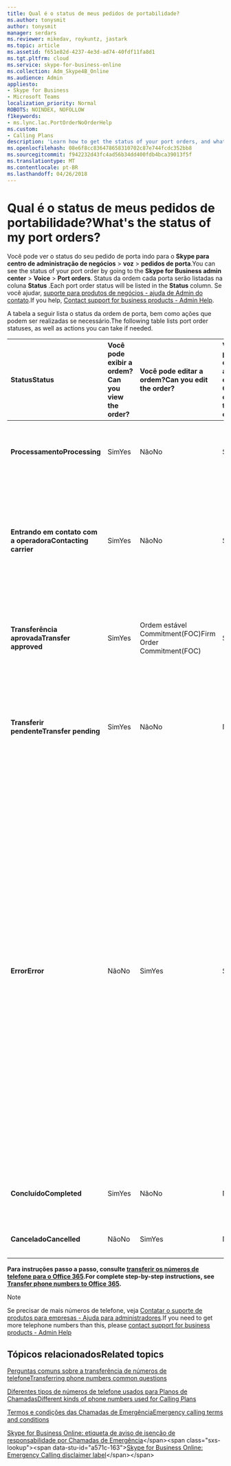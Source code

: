 ```yaml
---
title: Qual é o status de meus pedidos de portabilidade?
ms.author: tonysmit
author: tonysmit
manager: serdars
ms.reviewer: mikedav, roykuntz, jastark
ms.topic: article
ms.assetid: f651e82d-4237-4e3d-ad74-40fdf11fa8d1
ms.tgt.pltfrm: cloud
ms.service: skype-for-business-online
ms.collection: Adm_Skype4B_Online
ms.audience: Admin
appliesto:
- Skype for Business
- Microsoft Teams
localization_priority: Normal
ROBOTS: NOINDEX, NOFOLLOW
f1keywords:
- ms.lync.lac.PortOrderNoOrderHelp
ms.custom:
- Calling Plans
description: 'Learn how to get the status of your port orders, and what the different actions you can take on them. '
ms.openlocfilehash: 08e6f8cc836478658310702c87e744fcdc352bb8
ms.sourcegitcommit: f942232d43fc4ad56b34dd400fdb4bca39013f5f
ms.translationtype: MT
ms.contentlocale: pt-BR
ms.lasthandoff: 04/26/2018
---
```

# <a name="whats-the-status-of-my-port-orders"></a><span data-ttu-id="a571c-103">Qual é o status de meus pedidos de portabilidade?</span><span class="sxs-lookup"><span data-stu-id="a571c-103">What's the status of my port orders?</span></span>

<span data-ttu-id="a571c-104">Você pode ver o status do seu pedido de porta indo para o **Skype para centro de administração de negócios** > **voz** > **pedidos de porta**.</span><span class="sxs-lookup"><span data-stu-id="a571c-104">You can see the status of your port order by going to the **Skype for Business admin center** > **Voice** > **Port orders**.</span></span> <span data-ttu-id="a571c-105">Status da ordem cada porta serão listadas na coluna **Status** .</span><span class="sxs-lookup"><span data-stu-id="a571c-105">Each port order status will be listed in the **Status** column.</span></span> <span data-ttu-id="a571c-106">Se você ajudar, [suporte para produtos de negócios - ajuda de Admin do contato](http://technet.microsoft.com/library/32a17ca7-6fa0-4870-8a8d-e25ba4ccfd4b%28Office.14%29.aspx).</span><span class="sxs-lookup"><span data-stu-id="a571c-106">If you help, [Contact support for business products - Admin Help](http://technet.microsoft.com/library/32a17ca7-6fa0-4870-8a8d-e25ba4ccfd4b%28Office.14%29.aspx).</span></span>
  
<span data-ttu-id="a571c-107">A tabela a seguir lista o status da ordem de porta, bem como ações que podem ser realizadas se necessário.</span><span class="sxs-lookup"><span data-stu-id="a571c-107">The following table lists port order statuses, as well as actions you can take if needed.</span></span> 
  
|<span data-ttu-id="a571c-108">**Status**</span><span class="sxs-lookup"><span data-stu-id="a571c-108">**Status**</span></span>|<span data-ttu-id="a571c-109">**Você pode exibir a ordem?**</span><span class="sxs-lookup"><span data-stu-id="a571c-109">**Can you view the order?**</span></span>|<span data-ttu-id="a571c-110">**Você pode editar a ordem?**</span><span class="sxs-lookup"><span data-stu-id="a571c-110">**Can you edit the order?**</span></span>|<span data-ttu-id="a571c-111">**Você pode cancelar a ordem?**</span><span class="sxs-lookup"><span data-stu-id="a571c-111">**Can you cancel the order?**</span></span>|<span data-ttu-id="a571c-112">**Você pode excluir a ordem?**</span><span class="sxs-lookup"><span data-stu-id="a571c-112">**Can you delete the order?**</span></span>|<span data-ttu-id="a571c-113">**Descrição**</span><span class="sxs-lookup"><span data-stu-id="a571c-113">**Description**</span></span>|
|:-----|:-----|:-----|:-----|:-----|:-----|
|<span data-ttu-id="a571c-114">**Processamento**</span><span class="sxs-lookup"><span data-stu-id="a571c-114">**Processing**</span></span> <br/> |<span data-ttu-id="a571c-115">Sim</span><span class="sxs-lookup"><span data-stu-id="a571c-115">Yes</span></span>  <br/> |<span data-ttu-id="a571c-116">Não</span><span class="sxs-lookup"><span data-stu-id="a571c-116">No</span></span>  <br/> |<span data-ttu-id="a571c-117">Sim</span><span class="sxs-lookup"><span data-stu-id="a571c-117">Yes</span></span>  <br/> |<span data-ttu-id="a571c-118">Não</span><span class="sxs-lookup"><span data-stu-id="a571c-118">No</span></span>  <br/> |<span data-ttu-id="a571c-119">O administrador tiver criado a ordem, e ele é foi recebido pela Microsoft.</span><span class="sxs-lookup"><span data-stu-id="a571c-119">The admin has created the order, and it's been received by Microsoft.</span></span>  <br/> |
|<span data-ttu-id="a571c-120">**Entrando em contato com a operadora**</span><span class="sxs-lookup"><span data-stu-id="a571c-120">**Contacting carrier**</span></span> <br/> |<span data-ttu-id="a571c-121">Sim</span><span class="sxs-lookup"><span data-stu-id="a571c-121">Yes</span></span>  <br/> |<span data-ttu-id="a571c-122">Não</span><span class="sxs-lookup"><span data-stu-id="a571c-122">No</span></span>  <br/> |<span data-ttu-id="a571c-123">Sim</span><span class="sxs-lookup"><span data-stu-id="a571c-123">Yes</span></span>  <br/> |<span data-ttu-id="a571c-124">Não</span><span class="sxs-lookup"><span data-stu-id="a571c-124">No</span></span>  <br/> |<span data-ttu-id="a571c-125">A ordem foi recebida e aprovada pela Microsoft e estamos trabalhando com a operadora perder para obtê-lo aprovado.</span><span class="sxs-lookup"><span data-stu-id="a571c-125">The order has been received and approved by Microsoft, and we are working with the losing carrier to get it approved.</span></span>  <br/> |
|<span data-ttu-id="a571c-126">**Transferência aprovada**</span><span class="sxs-lookup"><span data-stu-id="a571c-126">**Transfer approved**</span></span> <br/> |<span data-ttu-id="a571c-127">Sim</span><span class="sxs-lookup"><span data-stu-id="a571c-127">Yes</span></span>  <br/> |<span data-ttu-id="a571c-128">Ordem estável Commitment(FOC)</span><span class="sxs-lookup"><span data-stu-id="a571c-128">Firm Order Commitment(FOC)</span></span>  <br/> |<span data-ttu-id="a571c-129">Sim</span><span class="sxs-lookup"><span data-stu-id="a571c-129">Yes</span></span>  <br/> |<span data-ttu-id="a571c-130">Não</span><span class="sxs-lookup"><span data-stu-id="a571c-130">No</span></span>  <br/> |<span data-ttu-id="a571c-131">A ordem foi aceita pela operadora perder e a data FOC tiver sido definida.</span><span class="sxs-lookup"><span data-stu-id="a571c-131">The order has been accepted by the losing carrier, and the FOC date has been set.</span></span>  <br/> |
|<span data-ttu-id="a571c-132">**Transferir pendente**</span><span class="sxs-lookup"><span data-stu-id="a571c-132">**Transfer pending**</span></span> <br/> |<span data-ttu-id="a571c-133">Sim</span><span class="sxs-lookup"><span data-stu-id="a571c-133">Yes</span></span>  <br/> |<span data-ttu-id="a571c-134">Não</span><span class="sxs-lookup"><span data-stu-id="a571c-134">No</span></span>  <br/> |<span data-ttu-id="a571c-135">Não</span><span class="sxs-lookup"><span data-stu-id="a571c-135">No</span></span>  <br/> |<span data-ttu-id="a571c-136">Não</span><span class="sxs-lookup"><span data-stu-id="a571c-136">No</span></span>  <br/> |<span data-ttu-id="a571c-137">A transferência é menos de 24 horas ausente, portanto a ordem não possa ser editada ou cancelada.</span><span class="sxs-lookup"><span data-stu-id="a571c-137">The transfer is less than 24 hours away, so the order can no longer be edited or cancelled.</span></span>  <br/> |
|<span data-ttu-id="a571c-138">**Error**</span><span class="sxs-lookup"><span data-stu-id="a571c-138">**Error**</span></span> <br/> |<span data-ttu-id="a571c-139">Não</span><span class="sxs-lookup"><span data-stu-id="a571c-139">No</span></span>  <br/> |<span data-ttu-id="a571c-140">Sim</span><span class="sxs-lookup"><span data-stu-id="a571c-140">Yes</span></span>  <br/> |<span data-ttu-id="a571c-141">Sim</span><span class="sxs-lookup"><span data-stu-id="a571c-141">Yes</span></span>  <br/> |<span data-ttu-id="a571c-142">Sim (neste momento, você não pode excluir a ordem de porta se não houver um erro.</span><span class="sxs-lookup"><span data-stu-id="a571c-142">Yes (at this time, you can't delete the port order if there is an error.</span></span> <span data-ttu-id="a571c-143">A ordem de porta precisa ser recriada ou precisar [contate o suporte para produtos de negócios - ajuda de Admin](http://technet.microsoft.com/library/32a17ca7-6fa0-4870-8a8d-e25ba4ccfd4b%28Office.14%29.aspx).</span><span class="sxs-lookup"><span data-stu-id="a571c-143">The port order needs to be re-created, or you need to [Contact support for business products - Admin Help](http://technet.microsoft.com/library/32a17ca7-6fa0-4870-8a8d-e25ba4ccfd4b%28Office.14%29.aspx).</span></span>  <br/> |<span data-ttu-id="a571c-144">A operadora perder rejeitou a ordem.</span><span class="sxs-lookup"><span data-stu-id="a571c-144">The losing carrier has rejected the order.</span></span>  <br/> |
|<span data-ttu-id="a571c-145">**Concluído**</span><span class="sxs-lookup"><span data-stu-id="a571c-145">**Completed**</span></span> <br/> |<span data-ttu-id="a571c-146">Sim</span><span class="sxs-lookup"><span data-stu-id="a571c-146">Yes</span></span>  <br/> |<span data-ttu-id="a571c-147">Não</span><span class="sxs-lookup"><span data-stu-id="a571c-147">No</span></span>  <br/> |<span data-ttu-id="a571c-148">Não</span><span class="sxs-lookup"><span data-stu-id="a571c-148">No</span></span>  <br/> |<span data-ttu-id="a571c-149">Não</span><span class="sxs-lookup"><span data-stu-id="a571c-149">No</span></span>  <br/> |<span data-ttu-id="a571c-150">Os números foram transferidos com êxito.</span><span class="sxs-lookup"><span data-stu-id="a571c-150">The numbers have been successfully transferred.</span></span>  <br/> |
|<span data-ttu-id="a571c-151">**Cancelado**</span><span class="sxs-lookup"><span data-stu-id="a571c-151">**Cancelled**</span></span> <br/> |<span data-ttu-id="a571c-152">Não</span><span class="sxs-lookup"><span data-stu-id="a571c-152">No</span></span>  <br/> |<span data-ttu-id="a571c-153">Sim</span><span class="sxs-lookup"><span data-stu-id="a571c-153">Yes</span></span>  <br/> |<span data-ttu-id="a571c-154">Não</span><span class="sxs-lookup"><span data-stu-id="a571c-154">No</span></span>  <br/> |<span data-ttu-id="a571c-155">Não</span><span class="sxs-lookup"><span data-stu-id="a571c-155">No</span></span>  <br/> |<span data-ttu-id="a571c-156">O administrador cancelou a ordem.</span><span class="sxs-lookup"><span data-stu-id="a571c-156">The admin has canceled the order.</span></span>  <br/> |
   
 <span data-ttu-id="a571c-157">**Para instruções passo a passo, consulte [transferir os números de telefone para o Office 365](transfer-phone-numbers-to-office-365.md).**</span><span class="sxs-lookup"><span data-stu-id="a571c-157">**For complete step-by-step instructions, see [Transfer phone numbers to Office 365](transfer-phone-numbers-to-office-365.md).**</span></span>
 
> [!NOTE]
> <span data-ttu-id="a571c-158">Se precisar de mais números de telefone, veja [Contatar o suporte de produtos para empresas - Ajuda para administradores](https://support.office.com/article/32a17ca7-6fa0-4870-8a8d-e25ba4ccfd4b).</span><span class="sxs-lookup"><span data-stu-id="a571c-158">If you need to get more telephone numbers than this, please [contact support for business products - Admin Help](https://support.office.com/article/32a17ca7-6fa0-4870-8a8d-e25ba4ccfd4b)</span></span>

  
## <a name="related-topics"></a><span data-ttu-id="a571c-159">Tópicos relacionados</span><span class="sxs-lookup"><span data-stu-id="a571c-159">Related topics</span></span>
[<span data-ttu-id="a571c-160">Perguntas comuns sobre a transferência de números de telefone</span><span class="sxs-lookup"><span data-stu-id="a571c-160">Transferring phone numbers common questions</span></span>](transferring-phone-numbers-common-questions.md)

[<span data-ttu-id="a571c-161">Diferentes tipos de números de telefone usados para Planos de Chamadas</span><span class="sxs-lookup"><span data-stu-id="a571c-161">Different kinds of phone numbers used for Calling Plans</span></span>](different-kinds-of-phone-numbers-used-for-calling-plans.md)

[<span data-ttu-id="a571c-162">Termos e condições das Chamadas de Emergência</span><span class="sxs-lookup"><span data-stu-id="a571c-162">Emergency calling terms and conditions</span></span>](../legal-and-regulatory/emergency-calling-terms-and-conditions.md)

<span data-ttu-id="a571c-163">[Skype for Business Online: etiqueta de aviso de isenção de responsabilidade por Chamadas de Emergência](https://github.com/MicrosoftDocs/OfficeDocs-SkypeForBusiness/blob/live/Skype/SfbOnline/downloads/emergency-calling/emergency-calling-label-(en-us)-(v.1.0).zip?raw=true)</span><span class="sxs-lookup"><span data-stu-id="a571c-163">[Skype for Business Online: Emergency Calling disclaimer label](https://github.com/MicrosoftDocs/OfficeDocs-SkypeForBusiness/blob/live/Skype/SfbOnline/downloads/emergency-calling/emergency-calling-label-(en-us)-(v.1.0).zip?raw=true)</span></span>

  
 